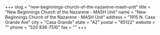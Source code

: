 +++
slug = "new-beginnings-church-of-the-nazarene-mash-unit"
title = "New Beginnings Church of the Nazarene - MASH Unit"
name = "New Beginnings Church of the Nazarene - MASH Unit"
address = "1915 N. Casa Grande Ave"
city = "Casa Grande"
state = "AZ"
postal = "85122"
website = ""
phone = "520 836-7510"
fax = ""
+++
